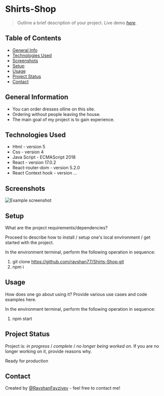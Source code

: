 # Shirts-Shop
> Outline a brief description of your project.
> Live demo [_here_](https://shirtshop.netlify.app/). 

## Table of Contents
* [General Info](#general-information)
* [Technologies Used](#technologies-used)
* [Screenshots](#screenshots)
* [Setup](#setup)
* [Usage](#usage)
* [Project Status](#project-status)
* [Contact](#contact)
<!-- * [License](#license) -->


## General Information
- You can order dresses olline on this site.
- Ordering without people leaving the house.
- The main goal of my project is to gain experience.


## Technologies Used
- Html - version 5
- Css - version 4
- Java Script - ECMAScript 2018
- React - version 17.0.2
- React-router-dom - version 5.2.0
- React Context hook - version ...


## Screenshots
![Example screenshot](https://ravshanfayziyev.netlify.app/assets/img/portfolio/shirts.png)
<!-- If you have screenshots you'd like to share, include them here. -->


## Setup
What are the project requirements/dependencies? 

Proceed to describe how to install / setup one's local environment / get started with the project.


In the environment terminal, perform the following operation in sequence:

1) git clone https://github.com/ravshan77/Shirts-Shop.git
2) npm i

## Usage
How does one go about using it?
Provide various use cases and code examples here.


In the environment terminal, perform the following operation in sequence:

1) npm start

## Project Status
Project is: _in progress_ / _complete_ / _no longer being worked on_. If you are no longer working on it, provide reasons why.

Ready for production


## Contact
Created by [@RavshanFayziyev](https://ravshanfayziyev.netlify.app/) - feel free to contact me!


<!-- Optional -->
<!-- ## License -->
<!-- This project is open source and available under the [... License](). -->
